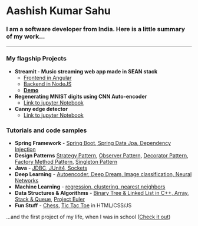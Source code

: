 # Aashish Kumar Sahu
### I am a software developer from India. Here is a little summary of my work...
 ---
 ### My flagship Projects
* **Streamit - Music streaming web app made in SEAN stack**
	 * [Frontend in Angular](https://github.com/aashishksahu/stream.it-frontend)
	 * [Backend in NodeJS](https://github.com/aashishksahu/stream.it-backend)
	* **[Demo](https://www.youtube.com/watch?v=i3s7oCr945U)**
* **Regenerating MNIST digits using CNN Auto-encoder**
	* [Link to jupyter Notebook](https://github.com/aashishksahu/Deep-Learning/blob/master/Autoencoder/MNIST_autoencoder.ipynb)	
* **Canny edge detector**
	* [Link to jupyter Notebook](https://github.com/aashishksahu/Algorithms-Programming/blob/master/Canny%20Edge%20Detector/Canny%20Edge%20Detector.ipynb)
 
 ### Tutorials and code samples
 * **Spring Framework** - [Spring Boot, Spring Data Jpa, Dependency Injection](https://github.com/aashishksahu/Spring-Works)
 * **Design Patterns** [Strategy Pattern](https://github.com/aashishksahu/Design-Patterns/blob/master/Strategy.ipynb "Strategy Pattern"), [Observer Pattern](https://github.com/aashishksahu/Design-Patterns/blob/master/Observer.ipynb "Observer Pattern"), [Decorator Pattern](https://github.com/aashishksahu/Design-Patterns/blob/master/Decorator.ipynb "Decorator Pattern"), [Factory Method Pattern](https://github.com/aashishksahu/Design-Patterns/blob/master/FactoryMethod.ipynb "FactoryMethod Pattern"), [Singleton Pattern](https://github.com/aashishksahu/Design-Patterns/blob/master/Singleton.ipynb "Singleton Pattern")
* **Java** - [JDBC, JUnit4, Sockets](https://github.com/aashishksahu/Java-Projects/tree/master/LearnJava/src/main/java)
* **Deep Learning** - [Autoencoder, Deep Dream, Image classification, Neural Networks](https://github.com/aashishksahu/Deep-Learning)
* **Machine Learning** - [regression, clustering, nearest neighbors](https://github.com/aashishksahu/Machine-Learning)
* **Data Structures & Algorithms** - [Binary Tree & Linked List in C++, Array, Stack & Queue](https://github.com/aashishksahu/Tutorials/tree/master/Data%20Structures), [Project Euler](https://github.com/aashishksahu/Algorithms-Programming/tree/master/Project%20Euler)
* **Fun Stuff** - [Chess](https://github.com/aashishksahu/Frontend/tree/master/Chess), [Tic Tac Toe](https://github.com/aashishksahu/Frontend/tree/master/Tic-Tac-Toe) in HTML/CSS/JS

...and the first project of my life, when I was in school ([Check it out](https://github.com/aashishksahu/Java-Projects/tree/master/Company-Portal))
